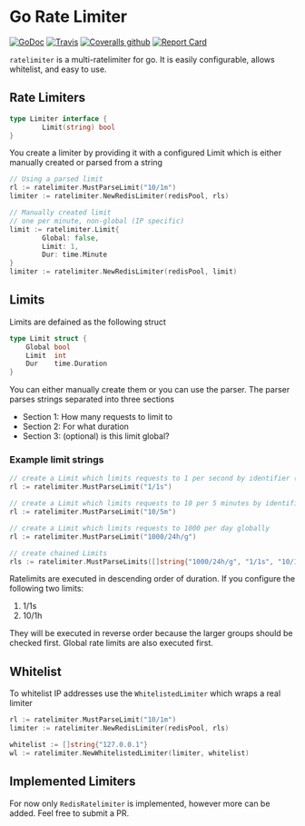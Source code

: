 # Go Rate Limiter

[![GoDoc](https://godoc.org/github.com/blockloop/ratelimiter?status.svg)](https://godoc.org/github.com/blockloop/ratelimiter)
[![Travis](https://img.shields.io/travis/blockloop/ratelimiter.svg)](https://travis-ci.org/blockloop/ratelimiter)
[![Coveralls github](https://img.shields.io/coveralls/github/blockloop/ratelimiter.svg)](https://coveralls.io/github/blockloop/ratelimiter)
[![Report Card](https://goreportcard.com/badge/github.com/blockloop/ratelimiter)](https://goreportcard.com/report/github.com/blockloop/ratelimiter)

`ratelimiter` is a multi-ratelimiter for go. It is easily configurable, allows whitelist, and easy to use.

## Rate Limiters

```go
type Limiter interface {
        Limit(string) bool
}
```

You create a limiter by providing it with a configured Limit which is either manually created or parsed from a string

```go
// Using a parsed limit
rl := ratelimiter.MustParseLimit("10/1m")
limiter := ratelimiter.NewRedisLimiter(redisPool, rls)

// Manually created limit
// one per minute, non-global (IP specific)
limit := ratelimiter.Limit{
        Global: false,
        Limit: 1,
        Dur: time.Minute
}
limiter := ratelimiter.NewRedisLimiter(redisPool, limit)

```

## Limits

Limits are defained as the following struct

```go
type Limit struct {
	Global bool
	Limit  int
	Dur    time.Duration
}
```

You can either manually create them or you can use the parser. The parser parses strings separated into three sections

- Section 1: How many requests to limit to
- Section 2: For what duration
- Section 3: (optional) is this limit global?

### Example limit strings

```go
// create a Limit which limits requests to 1 per second by identifier (IP address)
rl := ratelimiter.MustParseLimit("1/1s")

// create a Limit which limits requests to 10 per 5 minutes by identifier (IP address)
rl := ratelimiter.MustParseLimit("10/5m")

// create a Limit which limits requests to 1000 per day globally
rl := ratelimiter.MustParseLimit("1000/24h/g")

// create chained Limits
rls := ratelimiter.MustParseLimits([]string{"1000/24h/g", "1/1s", "10/1m"})
```

Ratelimits are executed in descending order of duration. If you configure the following two limits:

1. 1/1s
2. 10/1h

They will be executed in reverse order because the larger groups should be checked first. Global rate limits are also executed first.


## Whitelist

To whitelist IP addresses use the `WhitelistedLimiter` which wraps a real limiter

```go
rl := ratelimiter.MustParseLimit("10/1m")
limiter := ratelimiter.NewRedisLimiter(redisPool, rls)

whitelist := []string{"127.0.0.1"}
wl := ratelimiter.NewWhitelistedLimiter(limiter, whitelist)
```

## Implemented Limiters

For now only `RedisRatelimiter` is implemented, however more can be added. Feel free to submit a PR.
